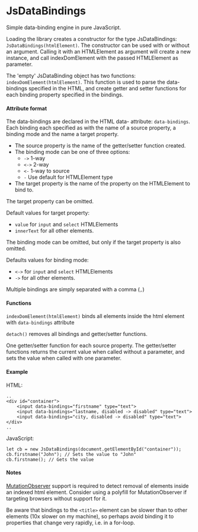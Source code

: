 # JsDataBindings

Simple data-binding engine in pure JavaScript.

Loading the library creates a constructor for the type JsDataBindings: `JsDataBindings(htmlElement)`.
The constructor can be used with or without an argument. 
Calling it with an HTMLElement as argument will create a new instance, and call indexDomElement with the passed HTMLElement as parameter.

The 'empty' JsDataBinding object has two functions:
`indexDomElement(htmlElement)`. This function is used to parse the data-bindings specified in the HTML, 
and create getter and setter functions for each binding property specified in the bindings.

#### Attribute format
The data-bindings are declared in the HTML data- attribute: `data-bindings`.
Each binding each specified as with the name of a source property, a binding mode and the name a target property.
* The source property is the name of the getter/setter function created.
* The binding mode can be one of three options: 
  * `->` 1-way
  * `<->` 2-way
  * `<-` 1-way to source
  * `-` Use default for HTMLElement type
* The target property is the name of the property on the HTMLElement to bind to.

The target property can be omitted.

Default values for target property:
* `value` for `input` and `select` HTMLElements 
* `innerText` for all other elements.

The binding mode can be omitted, but only if the target property is also omitted. 

Defaults values for binding mode:
* `<->` for `input` and `select` HTMLElements
* `->` for all other elements.


Multiple bindings are simply separated with a comma (`,`)

#### Functions
`indexDomElement(htmlElement)` binds all elements inside the html element with `data-bindings` attribute

`detach()` removes all bindings and getter/setter functions. 

One getter/setter function for each source property. 
The getter/setter functions returns the current value when called without a parameter,
and sets the value when called with one parameter.

#### Example
HTML:
```
..
<div id="container">
    <input data-bindings="firstname" type="text">
    <input data-bindings="lastname, disabled -> disabled" type="text">
    <input data-bindings="city, disabled -> disabled" type="text">
</div>
..
```
JavaScript:
```
let cb = new JsDataBindings(document.getElementById("container"));
cb.firstname("John"); // Sets the value to "John"
cb.firstname(); // Gets the value
```

#### Notes
[MutationObserver](https://developer.mozilla.org/en-US/docs/Web/API/MutationObserver) support is required to detect removal of elements inside an indexed html element.
Consider using a polyfill for MutationObserver if targeting browsers without support for it.

Be aware that bindings to the `<title>` element can be slower than to other elements (10x slower on my machine), 
so perhaps avoid binding it to properties that change very rapidly, i.e. in a for-loop.
